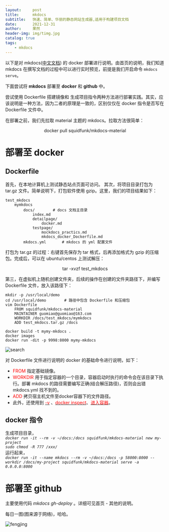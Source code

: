 ```yaml
---
layout:     post
title:      mkdocs
subtitle:   快速、简单、华丽的静态网站生成器,适用于构建项目文档
date:       2021-12-31
author:     果然
header-img: img/timg.jpg
catalog: true
tags:
    - mkdocs
---
```



以下是对 mkdocs([中文文档](https://mkdocs-material.zimoapps.com/)) 的 docker 部署进行说明。由首页的说明，我们知道 mkdocs 在撰写文档的过程中可以进行实时预览，前提是我们开启命令 `mkdocs serve`。

下面尝试将 **mkdocs** 部署至 **docker** 和 **github** 中。

尝试使用 Dockerfile 搭建镜像和 生成项目指令两种方法进行部署实践。其实，应该说明是一种方法，因为二者的原理是一致的，区别仅仅在 docker 指令是否写在 Dockerfile 文件中。

在部署之前，我们先拉取 material 主题的 mkdocs。拉取方法很简单：  
<center>docker pull squidfunk/mkdocs-material</center>   

# 部署至 docker
## Dockerfile

首先，在本地计算机上测试静态站点页面可访问。 
其次，将项目目录打包为 tar.gz 文件。简单说明下，打包软件使用 gzip。这里，我们的项目结果如下：    

```
test_mkdocs  
	mymkdocs  
		docs/        # docs 文档主目录
			index.md  
			detailpage/  
				docker.md  
			testpage/  
				mockdocs_practics.md  
				mkdocs_docker_Dockerfile.md
		mkdocs.yml       # mkdocs 的 yml 配置文件  
```  

打包为 tar.gz 的过程：右键首先保存为 tar 格式，后再添加格式为 gzip 的压缩包。完成后，可以在 ubuntu/centos 上测试解压：  
<center>tar -xvzf test_mkdocs</center> 

第三，在虚拟机上随机创建文件夹，后续的操作在创建的文件夹路径下，并编写 Dockerfile 文件，放入该路径下：  

```
mkdir -p /usr/local/demo  
cd /usr/local/demo        # 路径中包含 Dockerfile 和压缩包  
vim Dockerfile  
	FROM squidfunk/mkdocs-material
	MAINTAINER guomiao@guomiao@163.com
	WORKDIR /docs/test_mkdocs/mymkdocs  
	ADD test_mkdocs.tar.gz /docs

docker build -t mymy-mkdocs .  
docker images  
docker run -dit -p 9998:8000 mymy-mkdocs  
```  

![search](https://initialdream16.github.io/img/3.png) 

对 Dockerfile 文件进行说明的 docker 的基础命令进行说明，如下：  
* <font color=red>FROM</font>  指定基础镜像。  
* <font color=red>WORKDIR</font> 用于指定容器的一个目录，容器启动时执行的命令会在该目录下执行。部署 mkdocs 的路径需要编写正确(结合解压路径)，否则会出错 mkdocs.yml 找不到的。    
* <font color=red>ADD</font> 拷贝宿主机文件至docker容器下的文件路径。  
* 此外，还使用到 [<font color=red>-v</font>](https://blog.csdn.net/hnmpf/article/details/80924494) 、[<font color=red>docker inspect</font>](https://www.cnblogs.com/gcgc/p/10831711.html)、[<font color=red>进入容器</font>](https://blog.csdn.net/weixin_43448760/article/details/104427609)。  

## docker 指令  
生成项目目录，  
*`docker run -it --rm -v ~/docs:/docs squidfunk/mkdocs-material new my-project`*   
*`sudo chmod -R 777 /xxx/`*  
运行起来，  
*`docker run -it --name mkdocs --rm -v ~/docs:/docs -p 58000:8000 --workdir /docs/my-project squidfunk/mkdocs-material serve -a 0.0.0.0:8000`*  

# 部署至 github  
主要使用代码 *mkdocs gh-deploy* 。详细可见首页 - 其他的说明。

每日一图(图来源于网络)，哈哈。
  
![fengjing](https://initialdream16.github.io/img/4.jpeg)  

  

